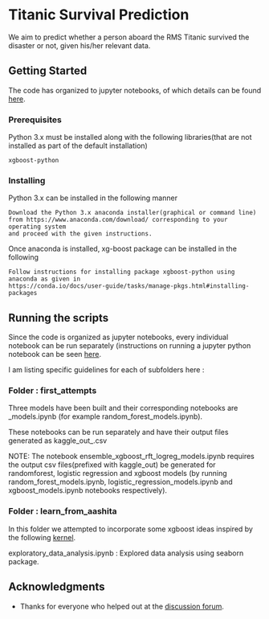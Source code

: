 # Titanic Survival Prediction

We aim to predict whether a person aboard the RMS Titanic survived the disaster or not, given his/her relevant data.

## Getting Started

The code has organized to jupyter notebooks, of which details can be found [here](http://jupyter-notebook-beginner-guide.readthedocs.io/en/latest/).

### Prerequisites

Python 3.x must be installed along with the following libraries(that are not installed as part of the default installation)

```
xgboost-python
```

### Installing

Python 3.x can be installed in the following manner


```
Download the Python 3.x anaconda installer(graphical or command line) 
from https://www.anaconda.com/download/ corresponding to your operating system 
and proceed with the given instructions.
```

Once anaconda is installed, xg-boost package can be installed in the following 

```
Follow instructions for installing package xgboost-python using anaconda as given in
https://conda.io/docs/user-guide/tasks/manage-pkgs.html#installing-packages
```

## Running the scripts
  
Since the code is organized as jupyter notebooks, every individual notebook can be run separately (instructions on running a jupyter python notebook can be seen [here](http://jupyter-notebook-beginner-guide.readthedocs.io/en/latest/execute.html).

I am listing specific guidelines for each of subfolders here :

### Folder : first_attempts

Three models have been built and their corresponding notebooks are <MODEL METHOD>_models.ipynb (for example random_forest_models.ipynb).
 
These notebooks can be run separately and have their output files generated as kaggle_out_<MODEL METHOD>.csv

NOTE: The notebook ensemble_xgboost_rft_logreg_models.ipynb requires the output csv files(prefixed with kaggle_out) be generated for randomforest, logistic regression and xgboost models (by running random_forest_models.ipynb, logistic_regression_models.ipynb and xgboost_models.ipynb notebooks respectively).

### Folder : learn_from_aashita

In this folder we attempted to incorporate some xgboost ideas inspired by the following [kernel](https://www.kaggle.com/aashita/xgboost-model-with-minimalistic-features). 

exploratory_data_analysis.ipynb : Explored data analysis using seaborn package.


## Acknowledgments

* Thanks for everyone who helped out at the [discussion forum](https://www.kaggle.com/c/titanic/discussion).
 
